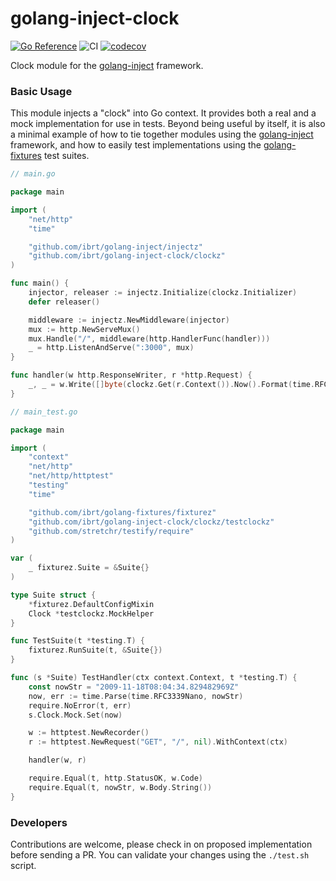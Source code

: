 # golang-inject-clock
[![Go Reference](https://pkg.go.dev/badge/github.com/ibrt/golang-inject-clock.svg)](https://pkg.go.dev/github.com/ibrt/golang-inject-clock)
![CI](https://github.com/ibrt/golang-inject-clock/actions/workflows/ci.yml/badge.svg)
[![codecov](https://codecov.io/gh/ibrt/golang-inject-clock/branch/main/graph/badge.svg?token=BQVP881F9Z)](https://codecov.io/gh/ibrt/golang-inject-clock)

Clock module for the [golang-inject](https://github.com/ibrt/golang-inject) framework.

### Basic Usage

This module injects a "clock" into Go context. It provides both a real and a mock implementation for use in tests. 
Beyond being useful by itself, it is also a minimal example of how to tie together modules using the
[golang-inject](https://github.com/ibrt/golang-inject) framework, and how to easily test implementations using the
[golang-fixtures](https://github.com/ibrt/golang-fixtures) test suites.

```go
// main.go

package main

import (
    "net/http"
    "time"

    "github.com/ibrt/golang-inject/injectz"
    "github.com/ibrt/golang-inject-clock/clockz"
)

func main() {
    injector, releaser := injectz.Initialize(clockz.Initializer)
    defer releaser()

    middleware := injectz.NewMiddleware(injector)
    mux := http.NewServeMux()
    mux.Handle("/", middleware(http.HandlerFunc(handler)))
    _ = http.ListenAndServe(":3000", mux)
}

func handler(w http.ResponseWriter, r *http.Request) {
    _, _ = w.Write([]byte(clockz.Get(r.Context()).Now().Format(time.RFC3339Nano)))
}
```

```go
// main_test.go

package main

import (
    "context"
    "net/http"
    "net/http/httptest"
    "testing"
    "time"

    "github.com/ibrt/golang-fixtures/fixturez"
    "github.com/ibrt/golang-inject-clock/clockz/testclockz"
    "github.com/stretchr/testify/require"
)

var (
    _ fixturez.Suite = &Suite{}
)

type Suite struct {
    *fixturez.DefaultConfigMixin
    Clock *testclockz.MockHelper
}

func TestSuite(t *testing.T) {
    fixturez.RunSuite(t, &Suite{})
}

func (s *Suite) TestHandler(ctx context.Context, t *testing.T) {
    const nowStr = "2009-11-18T08:04:34.829482969Z"
    now, err := time.Parse(time.RFC3339Nano, nowStr)
    require.NoError(t, err)
    s.Clock.Mock.Set(now)

    w := httptest.NewRecorder()
    r := httptest.NewRequest("GET", "/", nil).WithContext(ctx)

    handler(w, r)

    require.Equal(t, http.StatusOK, w.Code)
    require.Equal(t, nowStr, w.Body.String())
}
```

### Developers

Contributions are welcome, please check in on proposed implementation before sending a PR. You can validate your changes
using the `./test.sh` script.